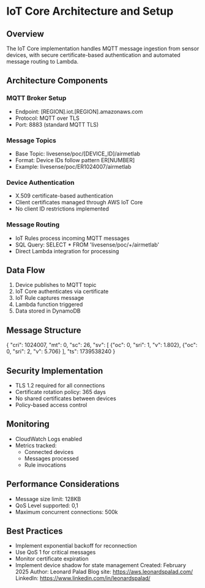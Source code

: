 # IoT Core Architecture and Setup
## Overview
The IoT Core implementation handles MQTT message ingestion from sensor devices, with secure certificate-based authentication and automated message routing to Lambda.
## Architecture Components
### MQTT Broker Setup
- Endpoint: [REGION].iot.[REGION].amazonaws.com
- Protocol: MQTT over TLS
- Port: 8883 (standard MQTT TLS)
### Message Topics
- Base Topic: livesense/poc/[DEVICE_ID]/airmetlab
- Format: Device IDs follow pattern ER[NUMBER]
- Example: livesense/poc/ER1024007/airmetlab
### Device Authentication
- X.509 certificate-based authentication
- Client certificates managed through AWS IoT Core
- No client ID restrictions implemented
### Message Routing
- IoT Rules process incoming MQTT messages
- SQL Query: SELECT * FROM 'livesense/poc/+/airmetlab'
- Direct Lambda integration for processing
## Data Flow
1. Device publishes to MQTT topic
2. IoT Core authenticates via certificate
3. IoT Rule captures message
4. Lambda function triggered
5. Data stored in DynamoDB
## Message Structure
{
    "cri": 1024007,
    "mt": 0,
    "sc": 26,
    "sv": [
        {"oc": 0, "sri": 1, "v": 1.802},
        {"oc": 0, "sri": 2, "v": 5.706}
    ],
    "ts": 1739538240
}
## Security Implementation
- TLS 1.2 required for all connections
- Certificate rotation policy: 365 days
- No shared certificates between devices
- Policy-based access control
## Monitoring
- CloudWatch Logs enabled
- Metrics tracked:
  - Connected devices
  - Messages processed
  - Rule invocations
## Performance Considerations
- Message size limit: 128KB
- QoS Level supported: 0,1
- Maximum concurrent connections: 500k
## Best Practices
- Implement exponential backoff for reconnection
- Use QoS 1 for critical messages
- Monitor certificate expiration
- Implement device shadow for state management
Created: February 2025
Author: Leonard Palad
Blog site: https://aws.leonardspalad.com/
LinkedIn: https://www.linkedin.com/in/leonardspalad/
